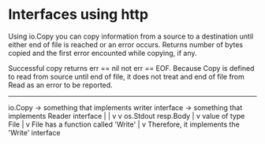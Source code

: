# Interfaces using http

Using io.Copy you can copy information from a source to a destination until either end of file is reached or an error occurs. Returns number of bytes copied and the first error encounted while copying, if any.

Successful copy returns err == nil not err == EOF. Because Copy is defined to read from source until end of file, it does not treat and end of file from Read as an error to be reported.

----

io.Copy -> something that implements writer interface -> something that implements Reader interface
                            |                                               |
                            v                                               v
                        os.Stdout                                       resp.Body
                            |
                            v
                    value of type File
                            |
                            v
            File has a function called 'Write'
                            |
                            v
        Therefore, it implements the 'Write' interface


